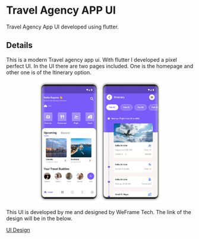 # Travel Agency APP UI

Travel Agency App UI developed using flutter.

## Details

This is a modern Travel agency app ui. With flutter I developed a pixel perfect UI.
In the UI there are two pages included. One is the homepage and other one is of the Itinerary option.

<!-- markdownlint-disable MD033 -->
<div style="display: flex; flex-wrap: wrap; justify-content: center;">
  <div style="flex: 0 33%; max-width: 250px;">
    <img src="./project_ui/developed/homePage.png" alt="Home Page" >
  </div>
  <div style="flex: 0 33%; max-width: 250px;">
    <img src="./project_ui/developed/secondPage.png" alt="Second Page" >
  </div>
</div>

<style>
  @media (max-width: 500px) {
    div > div {
      flex: 0 0 100% !important;
      max-width: 90% !important;
      justify-content: center;
    }
  }
</style>
<!-- markdownlint-enable MD033 -->
This UI is developed by me and designed by WeFrame Tech. The link of the design will be in the below.

[UI Design](https://dribbble.com/shots/21473914-Travel-service-Mobile-app "Visit Dribbble Website")
